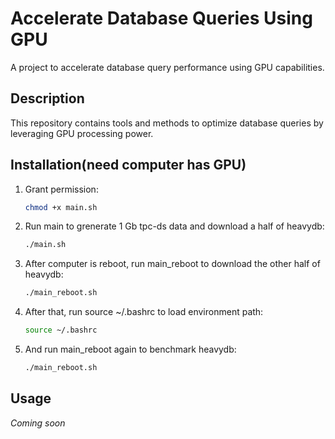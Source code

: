 # Accelerate Database Queries Using GPU

A project to accelerate database query performance using GPU capabilities.

## Description

This repository contains tools and methods to optimize database queries by leveraging GPU processing power.

## Installation(need computer has GPU)

1. Grant permission:

   ```sh
   chmod +x main.sh
   ```
1. Run main to grenerate 1 Gb tpc-ds data and download a half of heavydb:

   ```sh
   ./main.sh
   ```
1. After computer is reboot, run main_reboot to download the other half of heavydb:

   ```sh
   ./main_reboot.sh
   ```
1. After that, run source ~/.bashrc to load environment path:

   ```sh
   source ~/.bashrc
   ```
1. And run main_reboot again to benchmark heavydb:

   ```sh
   ./main_reboot.sh
   ```
## Usage

_Coming soon_
